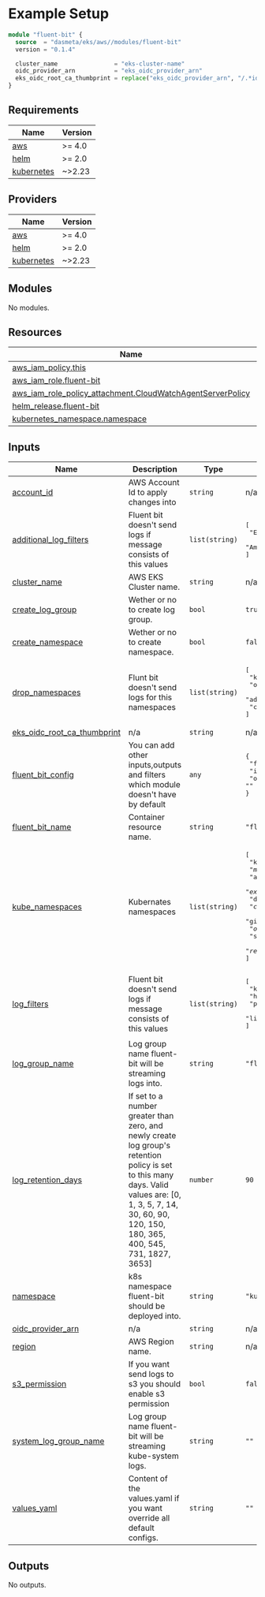 <!-- BEGINNING OF PRE-COMMIT-TERRAFORM DOCS HOOK -->
# Example Setup

```tf
module "fluent-bit" {
  source  = "dasmeta/eks/aws//modules/fluent-bit"
  version = "0.1.4"

  cluster_name                = "eks-cluster-name"
  oidc_provider_arn           = "eks_oidc_provider_arn"
  eks_oidc_root_ca_thumbprint = replace("eks_oidc_provider_arn", "/.*id//", "")
}
```

## Requirements

| Name | Version |
|------|---------|
| <a name="requirement_aws"></a> [aws](#requirement\_aws) | >= 4.0 |
| <a name="requirement_helm"></a> [helm](#requirement\_helm) | >= 2.0 |
| <a name="requirement_kubernetes"></a> [kubernetes](#requirement\_kubernetes) | ~>2.23 |

## Providers

| Name | Version |
|------|---------|
| <a name="provider_aws"></a> [aws](#provider\_aws) | >= 4.0 |
| <a name="provider_helm"></a> [helm](#provider\_helm) | >= 2.0 |
| <a name="provider_kubernetes"></a> [kubernetes](#provider\_kubernetes) | ~>2.23 |

## Modules

No modules.

## Resources

| Name | Type |
|------|------|
| [aws_iam_policy.this](https://registry.terraform.io/providers/hashicorp/aws/latest/docs/resources/iam_policy) | resource |
| [aws_iam_role.fluent-bit](https://registry.terraform.io/providers/hashicorp/aws/latest/docs/resources/iam_role) | resource |
| [aws_iam_role_policy_attachment.CloudWatchAgentServerPolicy](https://registry.terraform.io/providers/hashicorp/aws/latest/docs/resources/iam_role_policy_attachment) | resource |
| [helm_release.fluent-bit](https://registry.terraform.io/providers/hashicorp/helm/latest/docs/resources/release) | resource |
| [kubernetes_namespace.namespace](https://registry.terraform.io/providers/hashicorp/kubernetes/latest/docs/resources/namespace) | resource |

## Inputs

| Name | Description | Type | Default | Required |
|------|-------------|------|---------|:--------:|
| <a name="input_account_id"></a> [account\_id](#input\_account\_id) | AWS Account Id to apply changes into | `string` | n/a | yes |
| <a name="input_additional_log_filters"></a> [additional\_log\_filters](#input\_additional\_log\_filters) | Fluent bit doesn't send logs if message consists of this values | `list(string)` | <pre>[<br>  "ELB-HealthChecker",<br>  "Amazon-Route53-Health-Check-Service"<br>]</pre> | no |
| <a name="input_cluster_name"></a> [cluster\_name](#input\_cluster\_name) | AWS EKS Cluster name. | `string` | n/a | yes |
| <a name="input_create_log_group"></a> [create\_log\_group](#input\_create\_log\_group) | Wether or no to create log group. | `bool` | `true` | no |
| <a name="input_create_namespace"></a> [create\_namespace](#input\_create\_namespace) | Wether or no to create namespace. | `bool` | `false` | no |
| <a name="input_drop_namespaces"></a> [drop\_namespaces](#input\_drop\_namespaces) | Flunt bit doesn't send logs for this namespaces | `list(string)` | <pre>[<br>  "kube-system",<br>  "opentelemetry-operator-system",<br>  "adot",<br>  "cert-manager"<br>]</pre> | no |
| <a name="input_eks_oidc_root_ca_thumbprint"></a> [eks\_oidc\_root\_ca\_thumbprint](#input\_eks\_oidc\_root\_ca\_thumbprint) | n/a | `string` | n/a | yes |
| <a name="input_fluent_bit_config"></a> [fluent\_bit\_config](#input\_fluent\_bit\_config) | You can add other inputs,outputs and filters which module doesn't have by default | `any` | <pre>{<br>  "filters": "",<br>  "inputs": "",<br>  "outputs": ""<br>}</pre> | no |
| <a name="input_fluent_bit_name"></a> [fluent\_bit\_name](#input\_fluent\_bit\_name) | Container resource name. | `string` | `"fluent-bit"` | no |
| <a name="input_kube_namespaces"></a> [kube\_namespaces](#input\_kube\_namespaces) | Kubernates namespaces | `list(string)` | <pre>[<br>  "kube.*",<br>  "meta.*",<br>  "adot.*",<br>  "example.*",<br>  "devops.*",<br>  "cert-manager.*",<br>  "git.*",<br>  "opentelemetry.*",<br>  "stakater.*",<br>  "renovate.*"<br>]</pre> | no |
| <a name="input_log_filters"></a> [log\_filters](#input\_log\_filters) | Fluent bit doesn't send logs if message consists of this values | `list(string)` | <pre>[<br>  "kube-probe",<br>  "health",<br>  "prometheus",<br>  "liveness"<br>]</pre> | no |
| <a name="input_log_group_name"></a> [log\_group\_name](#input\_log\_group\_name) | Log group name fluent-bit will be streaming logs into. | `string` | `"fluentbit-default-log-group"` | no |
| <a name="input_log_retention_days"></a> [log\_retention\_days](#input\_log\_retention\_days) | If set to a number greater than zero, and newly create log group's retention policy is set to this many days. Valid values are: [0, 1, 3, 5, 7, 14, 30, 60, 90, 120, 150, 180, 365, 400, 545, 731, 1827, 3653] | `number` | `90` | no |
| <a name="input_namespace"></a> [namespace](#input\_namespace) | k8s namespace fluent-bit should be deployed into. | `string` | `"kube-system"` | no |
| <a name="input_oidc_provider_arn"></a> [oidc\_provider\_arn](#input\_oidc\_provider\_arn) | n/a | `string` | n/a | yes |
| <a name="input_region"></a> [region](#input\_region) | AWS Region name. | `string` | n/a | yes |
| <a name="input_s3_permission"></a> [s3\_permission](#input\_s3\_permission) | If you want send logs to s3 you should enable s3 permission | `bool` | `false` | no |
| <a name="input_system_log_group_name"></a> [system\_log\_group\_name](#input\_system\_log\_group\_name) | Log group name fluent-bit will be streaming kube-system logs. | `string` | `""` | no |
| <a name="input_values_yaml"></a> [values\_yaml](#input\_values\_yaml) | Content of the values.yaml if you want override all default configs. | `string` | `""` | no |

## Outputs

No outputs.
<!-- END OF PRE-COMMIT-TERRAFORM DOCS HOOK -->
